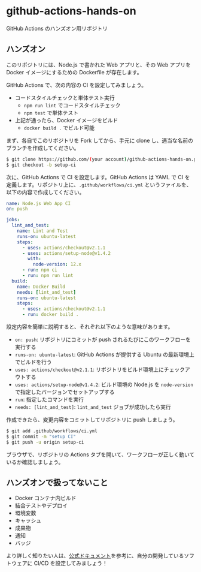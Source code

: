 # github-actions-hands-on
GitHub Actions のハンズオン用リポジトリ

## ハンズオン

このリポジトリには、Node.js で書かれた Web アプリと、その Web アプリを Docker イメージにするための Dockerfile が存在します。
 
GitHub Actions で、次の内容の CI を設定してみましょう。

- コードスタイルチェックと単体テスト実行
  - `npm run lint` でコードスタイルチェック
  - `npm test` で単体テスト
- 上記が通ったら、Docker イメージをビルド
  - `docker build .` でビルド可能

まず、各自でこのリポジトリを Fork してから、手元に clone し、適当な名前のブランチを作成してください。

```bash
$ git clone https://github.com/(your account)/github-actions-hands-on.git
$ git checkout -b setup-ci
```

次に、GitHub Actions で CI を設定します。GitHub Actions は YAML で CI を定義します。リポジトリ上に、`.github/workflows/ci.yml` というファイルを、以下の内容で作成してください。

```yaml
name: Node.js Web App CI
on: push

jobs:
  lint_and_test:
    name: Lint and Test
    runs-on: ubuntu-latest
    steps:
      - uses: actions/checkout@v2.1.1
      - uses: actions/setup-node@v1.4.2
        with:
          node-version: 12.x
      - run: npm ci
      - run: npm run lint
  build:
    name: Docker Build
    needs: [lint_and_test]
    runs-on: ubuntu-latest
    steps:
      - uses: actions/checkout@v2.1.1
      - run: docker build .
```

設定内容を簡単に説明すると、それぞれ以下のような意味があります。

- `on: push`: リポジトリにコミットが push されるたびにこのワークフローを実行する
- `runs-on: ubuntu-latest`: GitHub Actions が提供する Ubuntu の最新環境上でビルドを行う
- `uses: actions/checkout@v2.1.1`: リポジトリをビルド環境上にチェックアウトする
- `uses: actions/setup-node@v1.4.2`: ビルド環境の Node.js を `node-version` で指定したバージョンでセットアップする
- `run`: 指定したコマンドを実行
- `needs: [lint_and_test]`: `lint_and_test` ジョブが成功したら実行

作成できたら、変更内容をコミットしてリポジトリに push しましょう。

```bash
$ git add .github/workflows/ci.yml
$ git commit -m "setup CI"
$ git push -u origin setup-ci
```

ブラウザで、リポジトリの Actions タブを開いて、ワークフローが正しく動いているか確認しましょう。

## ハンズオンで扱ってないこと

- Docker コンテナ内ビルド
- 結合テストやデプロイ
- 環境変数
- キャッシュ
- 成果物
- 通知
- バッジ

より詳しく知りたい人は、[公式ドキュメント](https://help.github.com/en/actions)を参考に、自分の開発しているソフトウェアに CI/CD を設定してみましょう！

